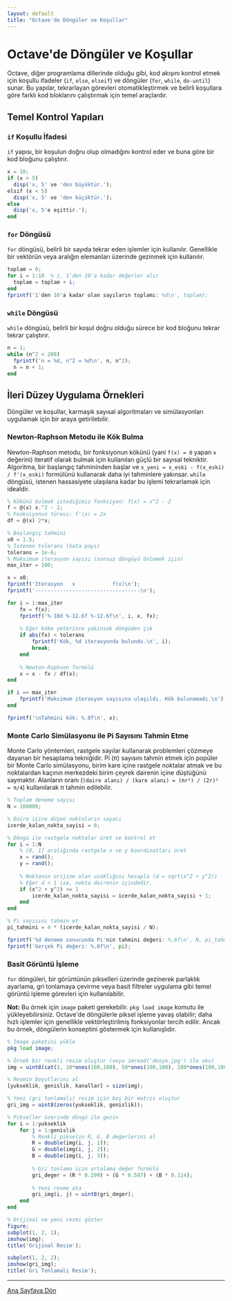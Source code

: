 ```yaml
---
layout: default
title: "Octave'de Döngüler ve Koşullar"
---
```


# Octave'de Döngüler ve Koşullar

Octave, diğer programlama dillerinde olduğu gibi, kod akışını kontrol etmek için koşullu ifadeler (`if`, `else`, `elseif`) ve döngüler (`for`, `while`, `do-until`) sunar. Bu yapılar, tekrarlayan görevleri otomatikleştirmek ve belirli koşullara göre farklı kod bloklarını çalıştırmak için temel araçlardır.

## Temel Kontrol Yapıları

### `if` Koşullu İfadesi

`if` yapısı, bir koşulun doğru olup olmadığını kontrol eder ve buna göre bir kod bloğunu çalıştırır.

```octave
x = 10;
if (x > 5)
  disp('x, 5' ve 'den büyüktür.');
elsif (x < 5)
  disp('x, 5' ve 'den küçüktür.');
else
  disp('x, 5'e eşittir.');
end
```

### `for` Döngüsü

`for` döngüsü, belirli bir sayıda tekrar eden işlemler için kullanılır. Genellikle bir vektörün veya aralığın elemanları üzerinde gezinmek için kullanılır.

```octave
toplam = 0;
for i = 1:10  % i, 1'den 10'a kadar değerler alır
  toplam = toplam + i;
end
fprintf('1'den 10'a kadar olan sayıların toplamı: %d\n', toplam);
```

### `while` Döngüsü

`while` döngüsü, belirli bir koşul doğru olduğu sürece bir kod bloğunu tekrar tekrar çalıştırır.

```octave
n = 1;
while (n^2 < 200)
  fprintf('n = %d, n^2 = %d\n', n, n^2);
  n = n + 1;
end
```

## İleri Düzey Uygulama Örnekleri

Döngüler ve koşullar, karmaşık sayısal algoritmaları ve simülasyonları uygulamak için bir araya getirilebilir.

### Newton-Raphson Metodu ile Kök Bulma

Newton-Raphson metodu, bir fonksiyonun kökünü (yani `f(x) = 0` yapan `x` değerini) iteratif olarak bulmak için kullanılan güçlü bir sayısal tekniktir. Algoritma, bir başlangıç tahmininden başlar ve `x_yeni = x_eski - f(x_eski) / f'(x_eski)` formülünü kullanarak daha iyi tahminlere yakınsar. `while` döngüsü, istenen hassasiyete ulaşılana kadar bu işlemi tekrarlamak için idealdir.

```octave
% Kökünü bulmak istediğimiz fonksiyon: f(x) = x^2 - 2
f = @(x) x.^2 - 2;
% Fonksiyonun türevi: f'(x) = 2x
df = @(x) 2*x;

% Başlangıç tahmini
x0 = 1.5;
% İstenen tolerans (hata payı)
tolerans = 1e-6;
% Maksimum iterasyon sayısı (sonsuz döngüyü önlemek için)
max_iter = 100;

x = x0;
fprintf('Iterasyon   x            f(x)\n');
fprintf('----------------------------------\n');

for i = 1:max_iter
    fx = f(x);
    fprintf('%-10d %-12.6f %-12.6f\n', i, x, fx);
    
    % Eğer köke yeterince yakınsak döngüden çık
    if abs(fx) < tolerans
        fprintf('Kök, %d iterasyonda bulundu.\n', i);
        break;
    end
    
    % Newton-Raphson formülü
    x = x - fx / df(x);
end

if i == max_iter
    fprintf('Maksimum iterasyon sayısına ulaşıldı. Kök bulunamadı.\n');
end

fprintf('\nTahmini kök: %.8f\n', x);
```

### Monte Carlo Simülasyonu ile Pi Sayısını Tahmin Etme

Monte Carlo yöntemleri, rastgele sayılar kullanarak problemleri çözmeye dayanan bir hesaplama tekniğidir. Pi (π) sayısını tahmin etmek için popüler bir Monte Carlo simülasyonu, birim kare içine rastgele noktalar atmak ve bu noktalardan kaçının merkezdeki birim çeyrek dairenin içine düştüğünü saymaktır. Alanların oranı (`(daire alanı) / (kare alanı) = (πr²) / (2r)² = π/4`) kullanılarak π tahmin edilebilir.

```octave
% Toplam deneme sayısı
N = 100000;

% Daire içine düşen noktaların sayacı
icerde_kalan_nokta_sayisi = 0;

% Döngü ile rastgele noktalar üret ve kontrol et
for i = 1:N
    % [0, 1] aralığında rastgele x ve y koordinatları üret
    x = rand();
    y = rand();
    
    % Noktanın orijine olan uzaklığını hesapla (d = sqrt(x^2 + y^2))
    % Eğer d < 1 ise, nokta dairenin içindedir.
    if (x^2 + y^2) <= 1
        icerde_kalan_nokta_sayisi = icerde_kalan_nokta_sayisi + 1;
    end
end

% Pi sayısını tahmin et
pi_tahmini = 4 * (icerde_kalan_nokta_sayisi / N);

fprintf('%d deneme sonucunda Pi'nin tahmini değeri: %.6f\n', N, pi_tahmini);
fprintf('Gerçek Pi değeri: %.6f\n', pi);
```

### Basit Görüntü İşleme

`for` döngüleri, bir görüntünün pikselleri üzerinde gezinerek parlaklık ayarlama, gri tonlamaya çevirme veya basit filtreler uygulama gibi temel görüntü işleme görevleri için kullanılabilir.

**Not:** Bu örnek için `image` paketi gerekebilir. `pkg load image` komutu ile yükleyebilirsiniz. Octave'de döngülerle piksel işleme yavaş olabilir; daha hızlı işlemler için genellikle vektörleştirilmiş fonksiyonlar tercih edilir. Ancak bu örnek, döngülerin konseptini göstermek için kullanışlıdır.

```octave
% Image paketini yükle
pkg load image;

% Örnek bir renkli resim oluştur (veya imread('dosya.jpg') ile oku)
img = uint8(cat(3, 10*ones(100,100), 50*ones(100,100), 200*ones(100,100)));

% Resmin boyutlarını al
[yukseklik, genislik, kanallar] = size(img);

% Yeni (gri tonlamalı) resim için boş bir matris oluştur
gri_img = uint8(zeros(yukseklik, genislik));

% Pikseller üzerinde döngü ile gezin
for i = 1:yukseklik
    for j = 1:genislik
        % Renkli pikselin R, G, B değerlerini al
        R = double(img(i, j, 1));
        G = double(img(i, j, 2));
        B = double(img(i, j, 3));
        
        % Gri tonlama için ortalama değer formülü
        gri_deger = (R * 0.299) + (G * 0.587) + (B * 0.114);
        
        % Yeni resme ata
        gri_img(i, j) = uint8(gri_deger);
    end
end

% Orijinal ve yeni resmi göster
figure;
subplot(1, 2, 1);
imshow(img);
title('Orijinal Resim');

subplot(1, 2, 2);
imshow(gri_img);
title('Gri Tonlamalı Resim');
```

---
[Ana Sayfaya Dön](./)